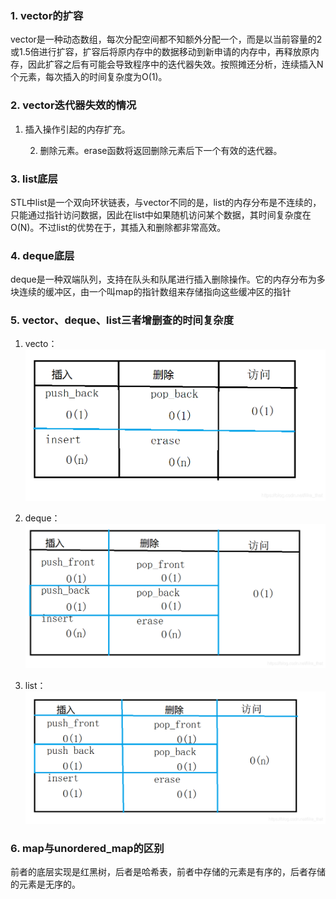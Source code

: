 ### 1. vector的扩容

​	vector是一种动态数组，每次分配空间都不知额外分配一个，而是以当前容量的2或1.5倍进行扩容，扩容后将原内存中的数据移动到新申请的内存中，再释放原内存，因此扩容之后有可能会导致程序中的迭代器失效。按照摊还分析，连续插入N个元素，每次插入的时间复杂度为O(1)。

### 2. vector迭代器失效的情况

1. 插入操作引起的内存扩充。

 	2. 删除元素。erase函数将返回删除元素后下一个有效的迭代器。

### 3. list底层

​	STL中list是一个双向环状链表，与vector不同的是，list的内存分布是不连续的，只能通过指针访问数据，因此在list中如果随机访问某个数据，其时间复杂度在O(N)。不过list的优势在于，其插入和删除都非常高效。

### 4. deque底层

​	deque是一种双端队列，支持在队头和队尾进行插入删除操作。它的内存分布为多块连续的缓冲区，由一个叫map的指针数组来存储指向这些缓冲区的指针

### 5. vector、deque、list三者增删查的时间复杂度

1.  vecto： <img src="../noteImage/20190804120900612.png" alt="img" style="zoom: 50%;" /> 

2.  deque： <img src="../noteImage/2019080412261860.png" alt="img" style="zoom:50%;" /> 

3.  list： <img src="../noteImage/20190804102824357.png" alt="img" style="zoom:50%;" /> 

### 6. map与unordered_map的区别

​	前者的底层实现是红黑树，后者是哈希表，前者中存储的元素是有序的，后者存储的元素是无序的。

